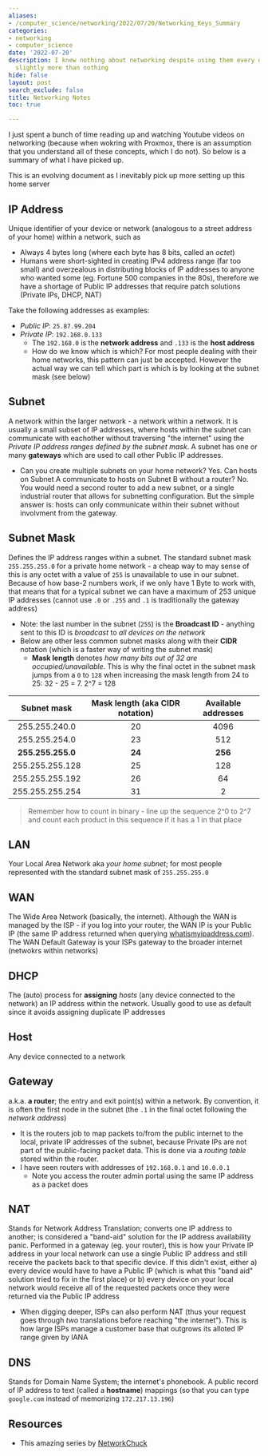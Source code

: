 ```yaml
---
aliases:
- /computer_science/networking/2022/07/20/Networking_Keys_Summary
categories:
- networking
- computer_science
date: '2022-07-20'
description: I knew nothing about networking despite using them every day. Now I know
  slightly more than nothing
hide: false
layout: post
search_exclude: false
title: Networking Notes
toc: true

---
```


I just spent a bunch of time reading up and watching Youtube videos on networking (because when wokring with Proxmox, there is an assumption that you understand all of these concepts, which I do not). So below is a summary of what I have picked up.

This is an evolving document as I inevitably pick up more setting up this home server

## IP Address
Unique identifier of your device or network (analogous to a street address of your home) within a network, such as 
* Always 4 bytes long (where each byte has 8 bits, called an *octet*)
* Humans were short-sighted in creating IPv4 address range (far too small) and overzealous in distributing blocks of IP addresses to anyone who wanted some (eg. Fortune 500 companies in the 80s), therefore we have a shortage of Public IP addresses that require patch solutions (Private IPs, DHCP, NAT)

Take the following addresses as examples:
* *Public IP*: `25.87.99.204`
* *Private IP*: `192.168.0.133`
	* The `192.168.0` is the **network address** and `.133` is the **host address**
	* How do we know which is which? For most people dealing with their home networks, this pattern can just be accepted. However the actual way we can tell which part is which is by looking at the subnet mask (see below)

## Subnet
A network within the larger network - a network within a network. It is usually a small subset of IP addresses, where hosts within the subnet can communicate with eachother without traversing "the internet" using the *Private IP address ranges defined by the subnet mask*. A subnet has one or many **gateways** which are used to call other Public IP addresses.
* Can you create multiple subnets on your home network? Yes. Can hosts on Subnet A communicate to hosts on Subnet B without a router? No. You would need a second router to add a new subnet, or a single industrial router that allows for subnetting configuration. But the simple answer is: hosts can only communicate within their subnet without involvment from the gateway.

## Subnet Mask
Defines the IP address ranges within a subnet. The standard subnet mask `255.255.255.0` for a private home network - a cheap way to may sense of this is any octet with a value of `255` is unavailable to use in our subnet. Because of how base-2 numbers work, if we only have 1 Byte to work with, that means that for a typical subnet we can have a maximum of 253 unique IP addresses (cannot use `.0` or `.255` and `.1` is traditionally the gateway address)
* Note: the last number in the subnet (`255`) is the **Broadcast ID** - anything sent to this ID is *broadcast* to *all devices on the network*
* Below are other less common subnet masks along with their **CIDR** notation (which is a faster way of writing the subnet mask)
	* **Mask length** denotes *how many bits out of 32 are occupied/unavailable*. This is why the final octet in the subnet mask jumps from a  `0` to `128` when increasing the mask length from 24 to 25: 32 - 25 = 7. 2^7 = 128

| Subnet mask | Mask length (aka CIDR notation) | Available addresses |
|:--------------:|:---------------:|:---------------------:|
| 255.255.240.0 | 20 | 4096 |
| 255.255.254.0 | 23 | 512 |
| **255.255.255.0** | **24** | **256** |
| 255.255.255.128 | 25 | 128|
| 255.255.255.192 | 26 | 64|
|255.255.255.254| 31 | 2| 


> Remember how to count in binary - line up the sequence 2^0 to 2^7 and count each product in this sequence if it has a 1 in that place

## LAN
Your Local Area Network aka *your home subnet*; for most people represented with the standard subnet mask of `255.255.255.0`

## WAN
The Wide Area Network (basically, the internet). Although the WAN is managed by the ISP - if you log into your router, the WAN IP is your Public IP (the same IP address returned when querying [whatismyipaddress.com](https://whatismyipaddress.com/)). The WAN Default Gateway is your ISPs gateway to the broader internet (netwokrs within networks)

## DHCP
The (auto) process for **assigning** *hosts* (any device connected to the network) an IP address within the network. Usually good to use as default since it avoids assigning duplicate IP addresses

## Host
Any device connected to a network

## Gateway
a.k.a. **a router**; the entry and exit point(s) within a network. By convention, it is often the first node in the subnet (the `.1` in the final octet following the *network address*)
* It is the routers job to map packets to/from the public internet to the local, private IP addresses of the subnet, because Private IPs are not part of the public-facing packet data. This is done via a *routing table* stored within the router.
* I have seen routers with addresses of `192.168.0.1` and `10.0.0.1`
	* Note you access the router admin portal using the same IP address as a packet does

## NAT
Stands for Network Address Translation; converts one IP address to another; is considered a "band-aid" solution for the IP address availability panic. Performed in a gateway (eg. your router), this is how your Private IP address in your local network can use a single Public IP address and still receive the packets back to that specific device. If this  didn't exist, either a) every device would have to have a Public IP (which is what this "band aid" solution tried to fix in the first place) or b) every device on your local network would receive all of the requested packets once they were returned via the Public IP address
* When digging deeper, ISPs can also perform NAT (thus your request goes through *two* translations before reaching "the internet"). This is how large ISPs manage a customer base that outgrows its alloted IP range given by IANA

## DNS
Stands for Domain Name System; the internet's phonebook. A public record of IP address to text (called a **hostname**) mappings (so that you can type `google.com` instead of memorizing `172.217.13.196`)


## Resources
* This amazing series by [NetworkChuck](https://youtube.com/playlist?list=PLIhvC56v63IKrRHh3gvZZBAGvsvOhwrRF)